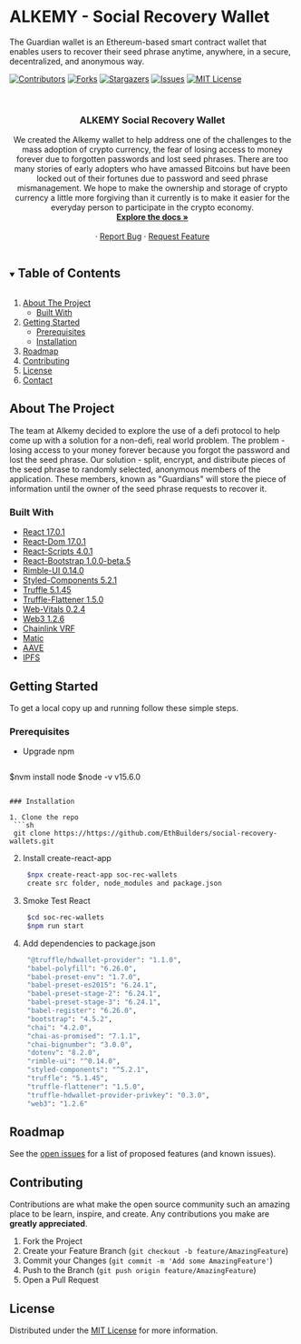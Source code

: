 # ALKEMY - Social Recovery Wallet
The Guardian wallet is an Ethereum-based smart contract wallet that enables users to recover their seed phrase anytime, anywhere, in a secure, decentralized, and anonymous way.

[![Contributors][contributors-shield]][contributors-url]
[![Forks][forks-shield]][forks-url]
[![Stargazers][stars-shield]][stars-url]
[![Issues][issues-shield]][issues-url]
[![MIT License][license-shield]][license-url]

<!-- PROJECT LOGO -->
<br />
<p align="center">
  <!-- <a href="https://github.com/EthBuilders/social-recovery-wallets">
    <img src="images/logo.png" alt="Logo" width="80" height="80">
  </a> -->

  <h3 align="center">ALKEMY Social Recovery Wallet</h3>

  <p align="center">
    We created the Alkemy wallet to help address one of the challenges to the mass adoption of crypto currency, the fear of losing access to money forever due to forgotten passwords and lost seed phrases.  There are too many stories of early adopters who have amassed Bitcoins but have been locked out of their fortunes due to password and seed phrase mismanagement.  We hope to make the ownership and storage of crypto currency a little more forgiving than it currently is to make it easier for the everyday person to participate in the crypto economy.
    <br />
    <a href="https://github.com/EthBuilders/social-recovery-wallets"><strong>Explore the docs »</strong></a>
    <br />
    <br />
    ·
    <a href="https://github.com/EthBuilders/social-recovery-wallets/issues">Report Bug</a>
    ·
    <a href="https://github.com/EthBuilders/social-recovery-wallets/issues">Request Feature</a>
  </p>
</p>



<!-- TABLE OF CONTENTS -->
<details open="open">
  <summary><h2 style="display: inline-block">Table of Contents</h2></summary>
  <ol>
    <li>
      <a href="#about-the-project">About The Project</a>
      <ul>
        <li><a href="#built-with">Built With</a></li>
      </ul>
    </li>
    <li>
      <a href="#getting-started">Getting Started</a>
      <ul>
        <li><a href="#prerequisites">Prerequisites</a></li>
        <li><a href="#installation">Installation</a></li>
      </ul>
    </lh i>
    <li><a href="#roadmap">Roadmap</a></li>
    <li><a href="#contributing">Contributing</a></li>
    <li><a href="#license">License</a></li>
    <li><a href="#contact">Contact</a></li>
  </ol>
</details>

<!-- ABOUT THE PROJECT -->
## About The Project

The team at Alkemy decided to explore the use of a defi protocol to help come up with a solution for a non-defi, real world problem.  The problem - losing access to your money forever because you forgot the password and lost the seed phrase. Our solution - split, encrypt, and distribute pieces of the seed phrase to randomly selected, anonymous members of the application.  These members, known as "Guardians" will store the piece of information until the owner of the seed phrase requests to recover it.


### Built With

* [React 17.0.1](https://reactjs.org/docs/getting-started.html)
* [React-Dom 17.0.1](https://reactjs.org/docs/react-dom.html)
* [React-Scripts 4.0.1](https://www.npmjs.com/package/react-scripts)
* [React-Bootstrap 1.0.0-beta.5](https://react-bootstrap.github.io/)
* [Rimble-UI 0.14.0](https://rimble.consensys.design/components/rimble-ui)
* [Styled-Components 5.2.1](https://styled-components.com/)
* [Truffle 5.1.45](https://www.trufflesuite.com/docs/truffle/getting-started/installation)
* [Truffle-Flattener 1.5.0](https://www.npmjs.com/package/truffle-flattener)
* [Web-Vitals 0.2.4](https://github.com/GoogleChrome/web-vitals#installation) 
* [Web3 1.2.6](https://www.npmjs.com/package/web3)
* [Chainlink VRF](https://docs.chain.link/docs/chainlink-vrf)
* [Matic](https://docs.matic.network/docs/develop/getting-started)
* [AAVE](https://docs.aave.com/developers/)
* [IPFS](https://docs.ipfs.io/install/command-line/#package-managers)



<!-- GETTING STARTED -->
## Getting Started

To get a local copy up and running follow these simple steps.

### Prerequisites

* Upgrade npm
  ```sh
$nvm install node
$node -v
v15.6.0
  ```

### Installation

1. Clone the repo
   ```sh
   git clone https://https://github.com/EthBuilders/social-recovery-wallets.git
   ```
2. Install create-react-app
   ```sh
    $npx create-react-app soc-rec-wallets
    create src folder, node_modules and package.json
   ```
3. Smoke Test React
   ```sh
    $cd soc-rec-wallets 
    $npm run start
   ```
4. Add dependencies to package.json
   ```sh
    "@truffle/hdwallet-provider": "1.1.0", 
    "babel-polyfill": "6.26.0", 
    "babel-preset-env": "1.7.0",
    "babel-preset-es2015": "6.24.1",
    "babel-preset-stage-2": "6.24.1",
    "babel-preset-stage-3": "6.24.1",
    "babel-register": "6.26.0",
    "bootstrap": "4.5.2",
    "chai": "4.2.0", 
    "chai-as-promised": "7.1.1",
    "chai-bignumber": "3.0.0",
    "dotenv": "8.2.0", 
    "rimble-ui": "^0.14.0",
    "styled-components": "^5.2.1",
    "truffle": "5.1.45",
    "truffle-flattener": "1.5.0",
    "truffle-hdwallet-provider-privkey": "0.3.0",
    "web3": "1.2.6" 
   ```


<!-- ROADMAP -->
## Roadmap

See the [open issues](https://github.com/EthBuilders/social-recovery-wallets/issues) for a list of proposed features (and known issues).



<!-- CONTRIBUTING -->
## Contributing

Contributions are what make the open source community such an amazing place to be learn, inspire, and create. Any contributions you make are **greatly appreciated**.

1. Fork the Project
2. Create your Feature Branch (`git checkout -b feature/AmazingFeature`)
3. Commit your Changes (`git commit -m 'Add some AmazingFeature'`)
4. Push to the Branch (`git push origin feature/AmazingFeature`)
5. Open a Pull Request



<!-- LICENSE -->
## License

Distributed under the [MIT License](https://github.com/EthBuilders/social-recovery-wallets/blob/master/LICENSE.txt) for more information.



<!-- CONTACT -->
<!-- ## Contact

Project Link: [https://github.com/EthBuilders/social-recovery-wallets.git](https://github.com/EthBuilders/social-recovery-wallets) -->



<!-- ACKNOWLEDGEMENTS -->
<!-- ## Acknowledgements
* []()
* []()
* []() -->





<!-- MARKDOWN LINKS & IMAGES -->
<!-- https://www.markdownguide.org/basic-syntax/#reference-style-links -->
[contributors-shield]: https://img.shields.io/github/contributors/EthBuilders/social-recovery-wallets.svg?style=for-the-badge
[contributors-url]: https://github.com/EthBuilders/social-recovery-wallets/graphs/contributors
[forks-shield]: https://img.shields.io/github/forks/EthBuilders/social-recovery-wallets.svg?style=for-the-badge
[forks-url]: https://github.com/EthBuilders/social-recovery-wallets/network/members
[stars-shield]: https://img.shields.io/github/stars/EthBuilders/social-recovery-wallets.svg?style=for-the-badge
[stars-url]: https://github.com/EthBuilders/social-recovery-wallets/stargazers
[issues-shield]: https://img.shields.io/github/issues/EthBuilders/social-recovery-wallets.svg?style=for-the-badge
[issues-url]: https://github.com/EthBuilders/social-recovery-wallets/issues
[license-shield]: https://img.shields.io/github/license/EthBuilders/social-recovery-wallets.svg?style=for-the-badge
[license-url]: https://github.com/EthBuilders/social-recovery-wallets/blob/master/LICENSE.txt
